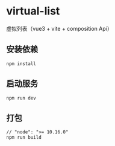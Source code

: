 # virtual-list

虚拟列表（vue3 + vite + composition Api）




## 安装依赖

```
npm install
```

## 启动服务

```
npm run dev
```

## 打包

```
// "node": ">= 10.16.0"
npm run build
```